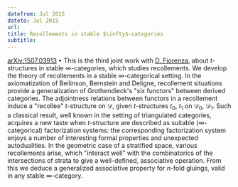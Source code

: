 ```yaml
---
datefrom: Jul 2015
dateto: Jul 2015
url:
title: Recollements in stable $\infty$-categories
subtitle:
---
```


[arXiv:1507.03913](https://arxiv.org/abs/1507.03913) • This is the third joint work with [D. Fiorenza][df], about $t$-structures in stable $\infty$-categories, which studies recollements. We develop the
theory of recollements in a stable $\infty$-categorical setting. In the axiomatization of Beilinson, Bernstein and Deligne, recollement situations provide a generalization of Grothendieck's "six functors" between derived categories. The adjointness relations between functors in a recollement induce a "recollee" $t$-structure on $\mathcal{D}$, given $t$-structures
$t_0$, $t_1$ on $\mathcal{D}_0$, $\mathcal{D}_1$. Such a classical result, well known in the setting of triangulated categories, acquires a new taste when $t$-structure are described as suitable ($\infty$-categorical) factorization systems: the corresponding factorization system enjoys a number of interesting formal properties and unexpected autodualities. In the geometric case of a stratified space, various recollements arise, which "interact well" with the combinatorics of the intersections of strata to give a well-defined, associative operation. From this we deduce a generalized associative property for $n$-fold gluings, valid in any stable $\infty$-category.

[df]: http://www1.mat.uniroma1.it/~fiorenza/ 'Domenico Fiorenza'
